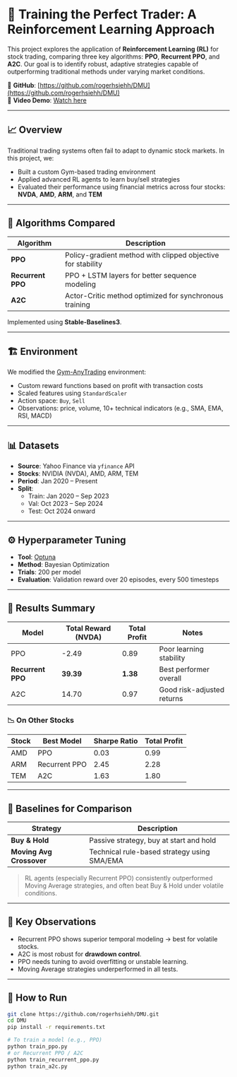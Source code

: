 # 🧠 Training the Perfect Trader: A Reinforcement Learning Approach

This project explores the application of **Reinforcement Learning (RL)** for stock trading, comparing three key algorithms: **PPO**, **Recurrent PPO**, and **A2C**. Our goal is to identify robust, adaptive strategies capable of outperforming traditional methods under varying market conditions.

📍 **GitHub**: [https://github.com/rogerhsiehh/DMU](https://github.com/rogerhsiehh/DMU)  
🎥 **Video Demo**: [Watch here](https://drive.google.com/file/d/1gxMLyhWfYKoPDn30XYiu1wuriji-6G2B/view)

---

## 📈 Overview

Traditional trading systems often fail to adapt to dynamic stock markets. In this project, we:
- Built a custom Gym-based trading environment
- Applied advanced RL agents to learn buy/sell strategies
- Evaluated their performance using financial metrics across four stocks: **NVDA**, **AMD**, **ARM**, and **TEM**

---

## 🧪 Algorithms Compared

| Algorithm       | Description |
|----------------|-------------|
| **PPO**         | Policy-gradient method with clipped objective for stability |
| **Recurrent PPO** | PPO + LSTM layers for better sequence modeling |
| **A2C**         | Actor-Critic method optimized for synchronous training |

Implemented using **Stable-Baselines3**.

---

## 🏗 Environment

We modified the [Gym-AnyTrading](https://github.com/AminHP/gym-anytrading) environment:
- Custom reward functions based on profit with transaction costs
- Scaled features using `StandardScaler`
- Action space: `Buy`, `Sell`
- Observations: price, volume, 10+ technical indicators (e.g., SMA, EMA, RSI, MACD)

---

## 📊 Datasets

- **Source**: Yahoo Finance via `yfinance` API
- **Stocks**: NVIDIA (NVDA), AMD, ARM, TEM
- **Period**: Jan 2020 – Present
- **Split**:
  - Train: Jan 2020 – Sep 2023  
  - Val: Oct 2023 – Sep 2024  
  - Test: Oct 2024 onward

---

## ⚙️ Hyperparameter Tuning

- **Tool**: [Optuna](https://optuna.org/)
- **Method**: Bayesian Optimization
- **Trials**: 200 per model
- **Evaluation**: Validation reward over 20 episodes, every 500 timesteps

---

## 🏁 Results Summary

| Model         | Total Reward (NVDA) | Total Profit | Notes |
|---------------|----------------------|--------------|-------|
| PPO           | -2.49                | 0.89         | Poor learning stability |
| **Recurrent PPO** | **39.39**              | **1.38**       | Best performer overall |
| A2C           | 14.70                | 0.97         | Good risk-adjusted returns |

### 📉 On Other Stocks

| Stock | Best Model         | Sharpe Ratio | Total Profit |
|-------|--------------------|--------------|--------------|
| AMD   | PPO                | 0.03         | 0.99         |
| ARM   | Recurrent PPO      | 2.45         | 2.28         |
| TEM   | A2C                | 1.63         | 1.80         |

---

## 🔁 Baselines for Comparison

| Strategy            | Description |
|---------------------|-------------|
| **Buy & Hold**       | Passive strategy, buy at start and hold |
| **Moving Avg Crossover** | Technical rule-based strategy using SMA/EMA |

> RL agents (especially Recurrent PPO) consistently outperformed Moving Average strategies, and often beat Buy & Hold under volatile conditions.

---

## 📌 Key Observations

- Recurrent PPO shows superior temporal modeling → best for volatile stocks.
- A2C is most robust for **drawdown control**.
- PPO needs tuning to avoid overfitting or unstable learning.
- Moving Average strategies underperformed in all tests.

---

## 🔧 How to Run

```bash
git clone https://github.com/rogerhsiehh/DMU.git
cd DMU
pip install -r requirements.txt

# To train a model (e.g., PPO)
python train_ppo.py
# or Recurrent PPO / A2C
python train_recurrent_ppo.py
python train_a2c.py
